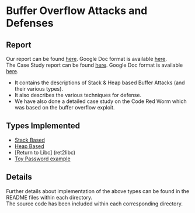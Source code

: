 # Buffer Overflow Attacks and Defenses

## Report
Our report can be found [here](CA_project.pdf). Google Doc format is available [here]().  
The Case Study report can be found [here](Case_Study.pdf). Google Doc format is available [here](https://docs.google.com/document/d/1rozTiq1NAdtuTRSlfEgJkvYBf4AnLFJ8k3ZZV7EZ0qQ/edit?usp=sharing).

- It contains the descriptions of Stack & Heap based Buffer Attacks (and their various types).  
- It also describes the various techniques for defense.  
- We have also done a detailed case study on the Code Red Worm which was based on the buffer overflow exploit.  

## Types Implemented
- [Stack Based](Stack_based)
- [Heap Based](Heap_based)
- [Return to Libc] (ret2libc)
- [Toy Password example](toy_passwd)

## Details
Further details about implementation of the above types can be found in the README files within each directory.  
The source code has been included within each corresponding directory.
